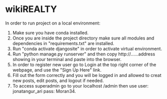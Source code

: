 # wikiREALTY

In order to run project on a local environment:

1) Make sure you have conda installed.
2) Once you are inside the project directory make sure all modules and dependencies in "requirements.txt" are installed.
3) Run "conda activate djangosite" in order to activate virtual environment.
4) Run "python manage.py runserver" and then copy http://......address showing in your terminal and paste into the browser.
5) In order to register new user go to Login at the top right corner of the webpage, and use the "Sign Up Here" link.
6) Fill out the form correctly and you will be logged in and allowed to creat new posts, edit posts, and logout if needed.
7) To access superadmin go to your localhost /admin           then use user: jonatangur_ari pass: Moran34.
